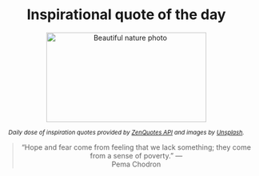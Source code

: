 
<div align="center">

# Inspirational quote of the day

<img src="./data/photo.jpeg" alt="Beautiful nature photo" width="320" height="180">

<sub><i>Daily dose of inspiration quotes provided by [ZenQuotes API](https://zenquotes.io/) and images by [Unsplash](https://unsplash.com/).</i></sub>


<blockquote>&ldquo;Hope and fear come from feeling that we lack something; they come from a sense of poverty.&rdquo; &mdash; <footer>Pema Chodron</footer></blockquote>

</div>
